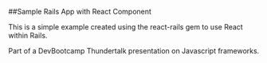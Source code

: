 ##Sample Rails App with React Component

This is a simple example created using the react-rails gem to use React within Rails.

Part of a DevBootcamp Thundertalk presentation on Javascript frameworks.
